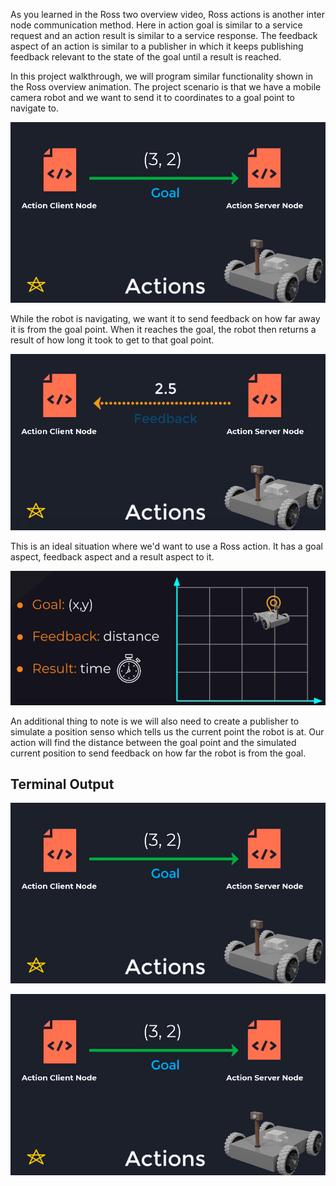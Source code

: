 As you learned in the Ross two overview video, Ross actions is another inter node communication method.
Here in action goal is similar to a service request and an action result is similar to a service response.
The feedback aspect of an action is similar to a publisher in which it keeps publishing feedback relevant
to the state of the goal until a result is reached.

In this project walkthrough, we will program similar functionality shown in the Ross overview animation.
The project scenario is that we have a mobile camera robot and we want to send it to coordinates to
a goal point to navigate to.
<p align="center"><img src="https://github.com/RIT-MESH/ROS2-Robotics-Developer-Course---Using-ROS2-In-Python/blob/main/images/project51.png?raw=true"alt="Sublime's custom image"/>
 </p>

While the robot is navigating, we want it to send feedback on how far away it is from the goal point.
When it reaches the goal, the robot then returns a result of how long it took to get to that goal point.
<p align="center"><img src="https://github.com/RIT-MESH/ROS2-Robotics-Developer-Course---Using-ROS2-In-Python/blob/main/images/project52.png?raw=true"alt="Sublime's custom image"/>
 </p>

This is an ideal situation where we'd want to use a Ross action.
It has a goal aspect, feedback aspect and a result aspect to it.
<p align="center"><img src="https://github.com/RIT-MESH/ROS2-Robotics-Developer-Course---Using-ROS2-In-Python/blob/main/images/project53.png?raw=true"alt="Sublime's custom image"/>
 </p>

An additional thing to note is we will also need to create a publisher to simulate a position senso
which tells us the current point the robot is at.
Our action will find the distance between the goal point and the simulated current position to send
feedback on how far the robot is from the goal.


## Terminal Output
<p align="center"><img src="https://github.com/RIT-MESH/ROS2-Robotics-Developer-Course---Using-ROS2-In-Python/blob/main/images/project51.png?raw=true"alt="Sublime's custom image"/>
 </p>
<p align="center"><img src="https://github.com/RIT-MESH/ROS2-Robotics-Developer-Course---Using-ROS2-In-Python/blob/main/images/project51.png?raw=true"alt="Sublime's custom image"/>
 </p>

